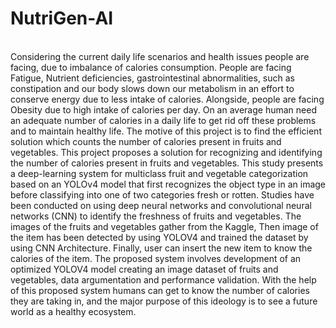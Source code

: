 # NutriGen-AI
<br>
Considering the current daily life scenarios and health issues people are facing, due to
imbalance of calories consumption. People are facing Fatigue, Nutrient deficiencies,
gastrointestinal abnormalities, such as constipation and our body slows down our
metabolism in an effort to conserve energy due to less intake of calories. Alongside,
people are facing Obesity due to high intake of calories per day. On an average human
need an adequate number of calories in a daily life to get rid off these problems and to
maintain healthy life. The motive of this project is to find the efficient solution which
counts the number of calories present in fruits and vegetables. This project proposes a
solution for recognizing and identifying the number of calories present in fruits and
vegetables. This study presents a deep-learning system for multiclass fruit and
vegetable categorization based on an YOLOv4 model that first recognizes the object
type in an image before classifying into one of two categories fresh or rotten. Studies
have been conducted on using deep neural networks and convolutional neural networks
(CNN) to identify the freshness of fruits and vegetables. The images of the fruits and
vegetables gather from the Kaggle, Then image of the item has been detected by using
YOLOV4 and trained the dataset by using CNN Architecture. Finally, user can insert
the new item to know the calories of the item. The proposed system involves
development of an optimized YOLOV4 model creating an image dataset of fruits and
vegetables, data argumentation and performance validation. With the help of this
proposed system humans can get to know the number of calories they are taking in, and
the major purpose of this ideology is to see a future world as a healthy ecosystem. 
